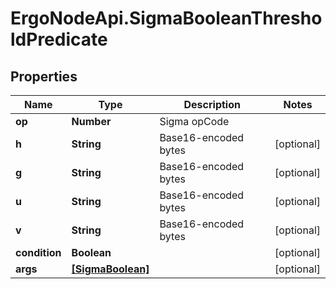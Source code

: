 # ErgoNodeApi.SigmaBooleanThresholdPredicate

## Properties

Name | Type | Description | Notes
------------ | ------------- | ------------- | -------------
**op** | **Number** | Sigma opCode | 
**h** | **String** | Base16-encoded bytes | [optional] 
**g** | **String** | Base16-encoded bytes | [optional] 
**u** | **String** | Base16-encoded bytes | [optional] 
**v** | **String** | Base16-encoded bytes | [optional] 
**condition** | **Boolean** |  | [optional] 
**args** | [**[SigmaBoolean]**](SigmaBoolean.md) |  | [optional] 



